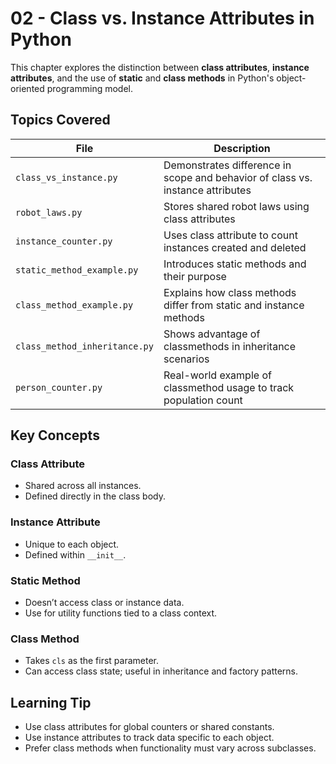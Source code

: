 # 02 - Class vs. Instance Attributes in Python

This chapter explores the distinction between **class attributes**, **instance attributes**, and the use of **static** and **class methods** in Python's object-oriented programming model.

## Topics Covered

| File                          | Description                                                                    |
| ----------------------------- | ------------------------------------------------------------------------------ |
| `class_vs_instance.py`        | Demonstrates difference in scope and behavior of class vs. instance attributes |
| `robot_laws.py`               | Stores shared robot laws using class attributes                                |
| `instance_counter.py`         | Uses class attribute to count instances created and deleted                    |
| `static_method_example.py`    | Introduces static methods and their purpose                                    |
| `class_method_example.py`     | Explains how class methods differ from static and instance methods             |
| `class_method_inheritance.py` | Shows advantage of classmethods in inheritance scenarios                       |
| `person_counter.py`           | Real-world example of classmethod usage to track population count              |

## Key Concepts

### Class Attribute

- Shared across all instances.
- Defined directly in the class body.

### Instance Attribute

- Unique to each object.
- Defined within `__init__`.

### Static Method

- Doesn’t access class or instance data.
- Use for utility functions tied to a class context.

### Class Method

- Takes `cls` as the first parameter.
- Can access class state; useful in inheritance and factory patterns.

## Learning Tip

- Use class attributes for global counters or shared constants.
- Use instance attributes to track data specific to each object.
- Prefer class methods when functionality must vary across subclasses.
